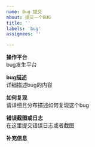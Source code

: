 ```yaml
---
name: Bug 提交
about: 提交一个BUG
title: ''
labels: 'bug'
assignees: ''

---
```


**操作平台**  
bug发生平台
<!-- 如 QQ 或 Discord 以及其它任何相关平台 -->

**bug描述**  
详细描述bug的内容
<!-- 越详细越好，这能帮助我更好的找到问题在哪 -->

**如何复现**  
请详细且分布描述如何复现这个bug
<!-- 如果无法复现，请注明 -->

**错误截图或日志**  
在这里提交错误日志或者截图
<!-- 可以没有，但是最好至少有张图 -->

**补充信息**  
<!-- 如果有其它想要补充的信息，可以在这里填写 -->